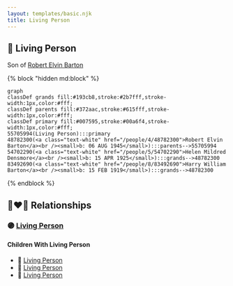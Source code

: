 ```yaml
---
layout: templates/basic.njk
title: Living Person
---
```

## 🔵 Living Person

Son of [Robert Elvin Barton](/people/4/48782300)

{% block "hidden md:block" %}
```mermaid
graph
classDef grands fill:#193cb8,stroke:#2b7fff,stroke-width:1px,color:#fff;
classDef parents fill:#372aac,stroke:#615fff,stroke-width:1px,color:#fff;
classDef primary fill:#007595,stroke:#00a6f4,stroke-width:1px,color:#fff;
55705994(Living Person):::primary
48782300(<a class="text-white" href="/people/4/48782300">Robert Elvin Barton</a><br /><small>b: 06 AUG 1945</small>):::parents-->55705994
54702290(<a class="text-white" href="/people/5/54702290">Helen Mildred Densmore</a><br /><small>b: 15 APR 1925</small>):::grands-->48782300
83492690(<a class="text-white" href="/people/8/83492690">Harry William Barton</a><br /><small>b: 15 FEB 1919</small>):::grands-->48782300
```
{% endblock %}

## 👩‍❤️‍👨 Relationships

### 🟣 [Living Person](/people/5/51377024)

#### Children With Living Person
* 🔵 [Living Person](/people/4/47183798)
* 🔵 [Living Person](/people/3/31304063)
* 🔵 [Living Person](/people/8/82508044)